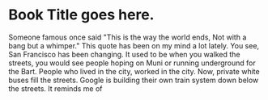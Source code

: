 # Book Title goes here.

Someone famous once said "This is the way the world ends, Not with a bang but a whimper." This quote has been on my mind a lot lately. You see, San Francisco has been changing. It used to be when you walked the streets, you would see people hoping on Muni or running underground for the Bart. People who lived in the city, worked in the city. Now, private white buses fill the streets. Google is building their own train system down below the streets. It reminds me of 
